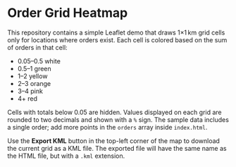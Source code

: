 # Order Grid Heatmap

This repository contains a simple Leaflet demo that draws 1×1 km grid cells only for locations where orders exist. Each cell is colored based on the sum of orders in that cell:

* 0.05–0.5 white
* 0.5–1 green
* 1–2 yellow
* 2–3 orange
* 3–4 pink
* 4+ red

Cells with totals below 0.05 are hidden. Values displayed on each grid are rounded to two decimals and shown with a `%` sign. The sample data includes a single order; add more points in the `orders` array inside `index.html`.

Use the **Export KML** button in the top-left corner of the map to download the current grid as a KML file. The exported file will have the same name as the HTML file, but with a `.kml` extension.
